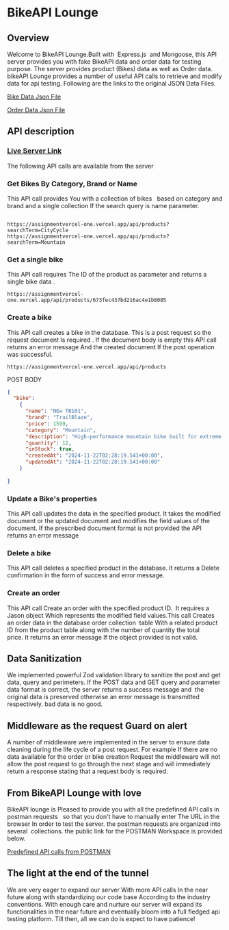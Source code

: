 # BikeAPI Lounge

## Overview

Welcome to BikeAPI Lounge.Built with  Express.js  and Mongoose, this API server provides you with fake BikeAPI data and order data for testing purpose. The server provides product (Bikes) data as well as Order data. bikeAPI Lounge provides a number of useful API calls to retrieve and modify data for api testing. Following are the links to the original JSON Data Files.

[Bike Data Json File](https://github.com/drjhatka/assignment-2/blob/main/products.json)

[Order Data Json File](https://github.com/drjhatka/assignment-2/blob/main/orders.json)

## API description

### [Live Server Link](https://assignmentvercel-one.vercel.app)

The following API calls are available from the server

### Get Bikes By Category, Brand or Name

This API call provides You with a collection of bikes   based on category and brand and a single collection If the search query is name parameter.

```http

https://assignmentvercel-one.vercel.app/api/products?searchTerm=CityCycle
https://assignmentvercel-one.vercel.app/api/products?searchTerm=Mountain

```

### Get a single bike

This API call requires The ID of the product as parameter and returns a single bike data .

```http
https://assignmentvercel-one.vercel.app/api/products/673fec437bd216ac4e1b8085
```

### Create a bike

This API call creates a bike in the database. This is a post request so the request document Is required . If the document body is empty this API call returns an error message And the created document If the post operation was successful.

```http
https://assignmentvercel-one.vercel.app/api/products
```

POST BODY

```json
{
  "bike": 
    {
      "name": "NEw TB101",
      "brand": "TrailBlaze",
      "price": 1599,
      "category": "Mountain",
      "description": "High-performance mountain bike built for extreme trails.",
      "quantity": 12,
      "inStock": true,
      "createdAt": "2024-11-22T02:28:19.541+00:00",
      "updatedAt": "2024-11-22T02:28:19.541+00:00"
    }
  
}

```

### Update a Bike's properties

This API call updates the data in the specified product. It takes the modified document or the updated document and modifies the field values of the document. If the prescribed document format is not provided the API returns an error message

### Delete a bike

This API call deletes a specified product in the database. It returns a Delete confirmation in the form of success and error message.

### Create an order

This API call Create an order with the specified product ID.  It requires a Jason object Which represents the modified field values.This call Creates an order data in the database order collection  table With a related product ID from the product table along with the number of quantity the total price. It returns an error message If the object provided is not valid.

## Data Sanitization

We implemented powerful Zod validation library to sanitize the post and get data, query and perimeters. If the POST data and GET query and parameter data format is correct, the server returns a success message and  the original data is preserved otherwise an error message is transmitted respectively. bad data is no good.

## Middleware as the request Guard on alert

A number of middleware were implemented in the server to ensure data cleaning during the life cycle of a post request. For example If there are no data available for the order or bike creation Request the middleware will not allow the post request to go through the next stage and will immediately return a response stating that a request body is required.

## From BikeAPI Lounge with love

BikeAPI lounge is Pleased to provide you with all the predefined API calls in postman requests   so that you don't have to manually enter The URL in the browser In order to test the server. the postman requests are organized into several  collections. the public link for the POSTMAN Workspace is provided below.

[Predefined API calls from POSTMAN](https://www.postman.com/bishawjit12/productrequests)

## The light at the end of the tunnel

We are very eager to expand our server With more API calls In the near future along with standardizing our code base According to the industry conventions. With enough care and nurture our server will expand its functionalities in the near future and eventually bloom into a full fledged api testing platform.
Till then, all we can do is expect to have patience!
